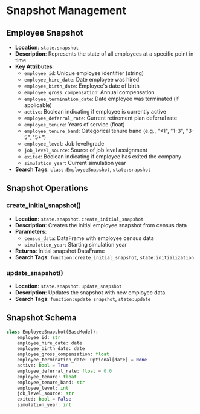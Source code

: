# Snapshot Management

## Employee Snapshot
- **Location**: `state.snapshot`
- **Description**: Represents the state of all employees at a specific point in time
- **Key Attributes**:
  - `employee_id`: Unique employee identifier (string)
  - `employee_hire_date`: Date employee was hired
  - `employee_birth_date`: Employee's date of birth
  - `employee_gross_compensation`: Annual compensation
  - `employee_termination_date`: Date employee was terminated (if applicable)
  - `active`: Boolean indicating if employee is currently active
  - `employee_deferral_rate`: Current retirement plan deferral rate
  - `employee_tenure`: Years of service (float)
  - `employee_tenure_band`: Categorical tenure band (e.g., "<1", "1-3", "3-5", "5+")
  - `employee_level`: Job level/grade
  - `job_level_source`: Source of job level assignment
  - `exited`: Boolean indicating if employee has exited the company
  - `simulation_year`: Current simulation year
- **Search Tags**: `class:EmployeeSnapshot`, `state:snapshot`

## Snapshot Operations

### create_initial_snapshot()
- **Location**: `state.snapshot.create_initial_snapshot`
- **Description**: Creates the initial employee snapshot from census data
- **Parameters**:
  - `census_data`: DataFrame with employee census data
  - `simulation_year`: Starting simulation year
- **Returns**: Initial snapshot DataFrame
- **Search Tags**: `function:create_initial_snapshot`, `state:initialization`

### update_snapshot()
- **Location**: `state.snapshot.update_snapshot`
- **Description**: Updates the snapshot with new employee data
- **Search Tags**: `function:update_snapshot`, `state:update`

## Snapshot Schema

```python
class EmployeeSnapshot(BaseModel):
    employee_id: str
    employee_hire_date: date
    employee_birth_date: date
    employee_gross_compensation: float
    employee_termination_date: Optional[date] = None
    active: bool = True
    employee_deferral_rate: float = 0.0
    employee_tenure: float
    employee_tenure_band: str
    employee_level: int
    job_level_source: str
    exited: bool = False
    simulation_year: int
```
